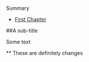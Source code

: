 #
Summary

* [First Chapter](chapter1.md)

##A sub-title

Some text

** These are definitely changes
